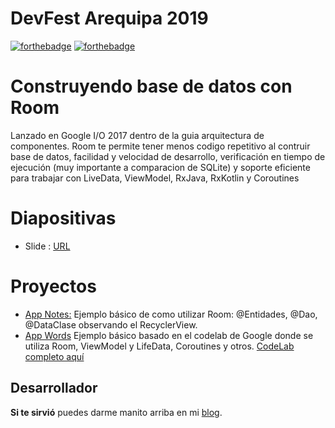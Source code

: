 # DevFest Arequipa 2019
[![forthebadge](https://forthebadge.com/images/badges/built-by-developers.svg)](https://forthebadge.com) [![forthebadge](https://forthebadge.com/images/badges/for-sharks.svg)](https://forthebadge.com)

Construyendo base de datos con Room
=======================================

Lanzado en Google I/O 2017 dentro de la guia arquitectura de componentes. Room te permite tener menos codigo repetitivo al contruir base de datos, facilidad y velocidad de desarrollo, verificación en tiempo de ejecución (muy importante a comparacion de SQLite) y soporte eficiente para trabajar con LiveData, ViewModel, RxJava, RxKotlin y Coroutines

# Diapositivas
- Slide : [URL](https://docs.google.com/presentation/d/1g83HfliSoE6oj3N0GWyBCN-xZH5nH6S7ZIf5L8OTdl8/edit?usp=sharing)

# Proyectos
- [App Notes:](https://github.com/FahedHermoza/DevFest-Arequipa-2019/tree/master/ExampleNote01) Ejemplo básico de como utilizar Room: @Entidades, @Dao, @DataClase observando el RecyclerView.
- [App Words](https://github.com/FahedHermoza/DevFest-Arequipa-2019/tree/master/RoomWithUi-01) Ejemplo básico basado en el codelab de Google donde se utiliza Room, ViewModel y LifeData, Coroutines y otros. [CodeLab completo aquí](https://github.com/FahedHermoza/DevFest-Arequipa-2019/tree/master/ExampleNote01)

## Desarrollador
**Si te sirvió** puedes darme manito arriba en mi [blog](https://www.facebook.com/fahedhermoza/).